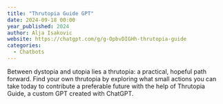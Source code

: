 ```yaml
---
title: "Thrutopia Guide GPT"
date: 2024-09-18 00:00
year_published: 2024
author: Alja Isakovic
website: https://chatgpt.com/g/g-OpbvDIGHh-thrutopia-guide
categories:
  - Chatbots
---
```


Between dystopia and utopia lies a thrutopia: a practical, hopeful path forward. Find your own thrutopia by exploring what small actions you can take today to contribute a preferable future with the help of Thrutopia Guide, a custom GPT created with ChatGPT.
